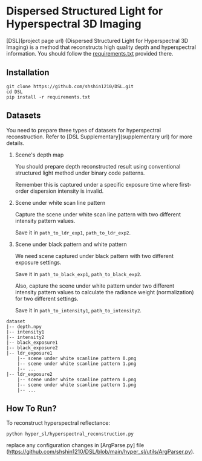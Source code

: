 # Dispersed Structured Light for Hyperspectral 3D Imaging
[DSL](project page url) (Dispersed Structured Light for Hyperspectral 3D Imaging) is a method that reconstructs high quality depth and hyperspectral information.
You should follow the [requirements.txt](https://github.com/shshin1210/DSL/blob/main/requirements.txt) provided there.

## Installation
```
git clone https://github.com/shshin1210/DSL.git
cd DSL
pip install -r requirements.txt
```

## Datasets
You need to prepare three types of datasets for hyperspectral reconstruction. Refer to [DSL Supplementary](supplementary url) for more details.

1. Scene's depth map

   You should prepare depth reconstructed result using conventional structured light method under binary code patterns.
   
   Remember this is captured under a specific exposure time where first-order dispersion intensity is invalid.
   
2. Scene under white scan line pattern
   
   Capture the scene under white scan line pattern with two different intensity pattern values.
   
   Save it in `path_to_ldr_exp1`, `path_to_ldr_exp2`.

3. Scene under black pattern and white pattern
   
   We need scene captured under black pattern with two different exposure settings.

   Save it in `path_to_black_exp1`, `path_to_black_exp2`.
   
   Also, capture the scene under white pattern under two different intensity pattern values to calculate the radiance weight (normalization) for two different settings.

   Save it in `path_to_intensity1`, `path_to_intensity2`.

```
dataset
|-- depth.npy
|-- intensity1
|-- intensity2
|-- black_exposure1
|-- black_exposure2
|-- ldr_exposure1
    |-- scene under white scanline pattern 0.png
    |-- scene under white scanline pattern 1.png
    |-- ...
|-- ldr_exposure2
    |-- scene under white scanline pattern 0.png
    |-- scene under white scanline pattern 1.png
    |-- ...
```


## How To Run?
To reconstruct hyperspectral reflectance:
```
python hyper_sl/hyperspectral_reconstruction.py
```

replace any configuration changes in [ArgParse.py] file (https://github.com/shshin1210/DSL/blob/main/hyper_sl/utils/ArgParser.py).

